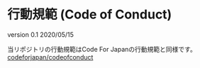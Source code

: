 # 行動規範 (Code of Conduct)

version 0.1 2020/05/15

当リポジトリの行動規範はCode For Japanの行動規範と同様です。
[codeforjapan/codeofconduct](https://github.com/codeforjapan/codeofconduct)
